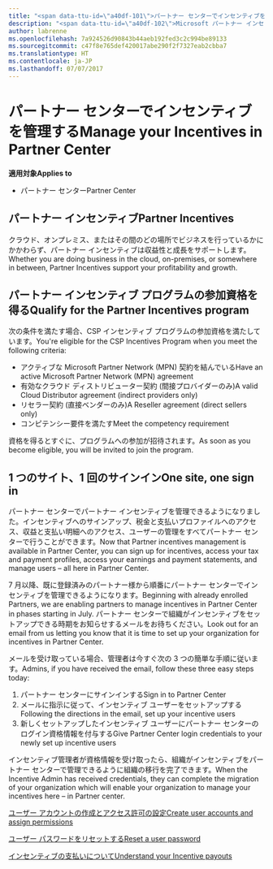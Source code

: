 ```yaml
---
title: "<span data-ttu-id=\"a40df-101\">パートナー センターでインセンティブを管理する | パートナー センター</span><span class=\"sxs-lookup\"><span data-stu-id=\"a40df-101\">Manage your Incentives in Partner Center | Partner Center</span></span>"
description: "<span data-ttu-id=\"a40df-102\">Microsoft パートナー インセンティブ プログラムがパートナーの収益性と成長をサポート</span><span class=\"sxs-lookup\"><span data-stu-id=\"a40df-102\">Microsoft Partner Incentives programs support partner profitability and growth</span></span>"
author: labrenne
ms.openlocfilehash: 7a924526d90843b44aeb192fed3c2c994be89133
ms.sourcegitcommit: c47f8e765def420017abe290f2f7327eab2cbba7
ms.translationtype: HT
ms.contentlocale: ja-JP
ms.lasthandoff: 07/07/2017
---
```

# <a name="manage-your-incentives-in-partner-center"></a><span data-ttu-id="a40df-103">パートナー センターでインセンティブを管理する</span><span class="sxs-lookup"><span data-stu-id="a40df-103">Manage your Incentives in Partner Center</span></span> 

**<span data-ttu-id="a40df-104">適用対象</span><span class="sxs-lookup"><span data-stu-id="a40df-104">Applies to</span></span>**

-  <span data-ttu-id="a40df-105">パートナー センター</span><span class="sxs-lookup"><span data-stu-id="a40df-105">Partner Center</span></span>

## <a name="partner-incentives"></a><span data-ttu-id="a40df-106">パートナー インセンティブ</span><span class="sxs-lookup"><span data-stu-id="a40df-106">Partner Incentives</span></span> 

<span data-ttu-id="a40df-107">クラウド、オンプレミス、またはその間のどの場所でビジネスを行っているかにかかわらず、パートナー インセンティブは収益性と成長をサポートします。</span><span class="sxs-lookup"><span data-stu-id="a40df-107">Whether you are doing business in the cloud, on-premises, or somewhere in between, Partner Incentives support your profitability and growth.</span></span>

## <a name="qualify-for-the-partner-incentives-program"></a><span data-ttu-id="a40df-108">パートナー インセンティブ プログラムの参加資格を得る</span><span class="sxs-lookup"><span data-stu-id="a40df-108">Qualify for the Partner Incentives program</span></span>

<span data-ttu-id="a40df-109">次の条件を満たす場合、CSP インセンティブ プログラムの参加資格を満たしています。</span><span class="sxs-lookup"><span data-stu-id="a40df-109">You're eligible for the CSP Incentives Program when you meet the following criteria:</span></span>

-   <span data-ttu-id="a40df-110">アクティブな Microsoft Partner Network (MPN) 契約を結んでいる</span><span class="sxs-lookup"><span data-stu-id="a40df-110">Have an active Microsoft Partner Network (MPN) agreement</span></span> 
-   <span data-ttu-id="a40df-111">有効なクラウド ディストリビューター契約 (間接プロバイダーのみ)</span><span class="sxs-lookup"><span data-stu-id="a40df-111">A valid Cloud Distributor agreement (indirect providers only)</span></span>
-   <span data-ttu-id="a40df-112">リセラー契約 (直接ベンダーのみ)</span><span class="sxs-lookup"><span data-stu-id="a40df-112">A Reseller agreement (direct sellers only)</span></span>
-   <span data-ttu-id="a40df-113">コンピテンシー要件を満たす</span><span class="sxs-lookup"><span data-stu-id="a40df-113">Meet the competency requirement</span></span>

<span data-ttu-id="a40df-114">資格を得るとすぐに、プログラムへの参加が招待されます。</span><span class="sxs-lookup"><span data-stu-id="a40df-114">As soon as you become eligible, you will be invited to join the program.</span></span>

## <a name="one-site-one-sign-in"></a><span data-ttu-id="a40df-115">1 つのサイト、1 回のサインイン</span><span class="sxs-lookup"><span data-stu-id="a40df-115">One site, one sign in</span></span>

<span data-ttu-id="a40df-116">パートナー センターでパートナー インセンティブを管理できるようになりました。インセンティブへのサインアップ、税金と支払いプロファイルへのアクセス、収益と支払い明細へのアクセス、ユーザーの管理をすべてパートナー センターで行うことができます。</span><span class="sxs-lookup"><span data-stu-id="a40df-116">Now that Partner incentives management is available in Partner Center, you can sign up for incentives, access your tax and payment profiles, access your earnings and payment statements, and manage users – all here in Partner Center.</span></span> 

<span data-ttu-id="a40df-117">7 月以降、既に登録済みのパートナー様から順番にパートナー センターでインセンティブを管理できるようになります。</span><span class="sxs-lookup"><span data-stu-id="a40df-117">Beginning with already enrolled Partners, we are enabling partners to manage incentives in Partner Center in phases starting in July.</span></span> <span data-ttu-id="a40df-118">パートナー センターで組織がインセンティブをセットアップできる時期をお知らせするメールをお待ちください。</span><span class="sxs-lookup"><span data-stu-id="a40df-118">Look out for an email from us letting you know that it is time to set up your organization for incentives in Partner Center.</span></span> 

<span data-ttu-id="a40df-119">メールを受け取っている場合、管理者は今すぐ次の 3 つの簡単な手順に従います。</span><span class="sxs-lookup"><span data-stu-id="a40df-119">Admins, if you have received the email, follow these three easy steps today:</span></span>

1.  <span data-ttu-id="a40df-120">パートナー センターにサインインする</span><span class="sxs-lookup"><span data-stu-id="a40df-120">Sign in to Partner Center</span></span> 
2.  <span data-ttu-id="a40df-121">メールに指示に従って、インセンティブ ユーザーをセットアップする</span><span class="sxs-lookup"><span data-stu-id="a40df-121">Following the directions in the email, set up your incentive users</span></span> 
3.  <span data-ttu-id="a40df-122">新しくセットアップしたインセンティブ ユーザーにパートナー センターのログイン資格情報を付与する</span><span class="sxs-lookup"><span data-stu-id="a40df-122">Give Partner Center login credentials to your newly set up incentive users</span></span>

<span data-ttu-id="a40df-123">インセンティブ管理者が資格情報を受け取ったら、組織がインセンティブをパートナー センターで管理できるように組織の移行を完了できます。</span><span class="sxs-lookup"><span data-stu-id="a40df-123">When the Incentive Admin has received credentials, they can complete the migration of your organization which will enable your organization to manage your incentives here – in Partner center.</span></span>


[<span data-ttu-id="a40df-124">ユーザー アカウントの作成とアクセス許可の設定</span><span class="sxs-lookup"><span data-stu-id="a40df-124">Create user accounts and assign permissions</span></span>](create-user-accounts-and-set-permissions.md)

[<span data-ttu-id="a40df-125">ユーザー パスワードをリセットする</span><span class="sxs-lookup"><span data-stu-id="a40df-125">Reset a user password</span></span>](reset-a-user-password.md)

[<span data-ttu-id="a40df-126">インセンティブの支払いについて</span><span class="sxs-lookup"><span data-stu-id="a40df-126">Understand your Incentive payouts</span></span>](understand-incentive-payouts.md)

